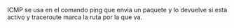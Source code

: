 ICMP se usa en el comando ping que envia un paquete y lo devuelve si esta activo y traceroute marca la ruta por la que va.